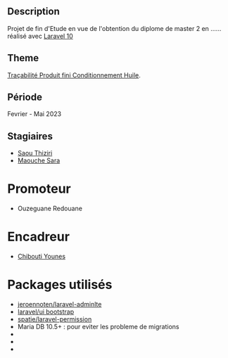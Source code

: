 ## Description
Projet de fin d'Etude en vue de l'obtention du diplome de master 2 en ......
réalisé avec [Laravel 10](https://laravel.com/docs)
## Theme
[Traçabilité Produit fini Conditionnement Huile](https://github.com/ynsoft-dev/tracabilite2).
## Période
Fevrier - Mai 2023
## Stagiaires
- [Saou Thiziri](https://github.com/Thiziri833)
- [Maouche Sara](https://github.com/SarahMaouche)
# Promoteur
- Ouzeguane Redouane
# Encadreur
- [Chibouti Younes](https://github.com/ynsoft-dev)
# Packages utilisés
- [jeroennoten/laravel-adminlte](https://github.com/jeroennoten/Laravel-AdminLTE/wiki/Installation)
- [laravel/ui bootstrap](https://github.com/laravel/ui)
- [spatie/laravel-permission](https://spatie.be/docs/laravel-permission/v5/installation-laravel)
- Maria DB 10.5+ : pour eviter les probleme de migrations
- 
- 
- 

